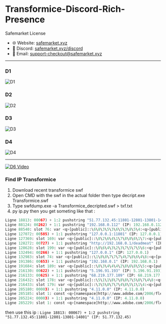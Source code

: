 # Transformice-Discord-Rich-Presence
Safemarket License

- 🌐 Website: [safemarket.xyz](https://safemarket.xyz)
- 💬 Discord: [safemarket.xyz/discord](https://safemarket.xyz/discord)
- 📧 Email: support-checkout@safemarket.xyz

---


### D1
![D1](d1.png)

### D2
![D2](D2.png)

### D3
![D3](D3.png)

### D4
![D4](D4.png)

---

[![D6 Video](D6.png)](https://github.com/Jodis974/Transformice-Discord-Rich-Presence/assets/132891555/f9b7ca6b-dea6-42d0-ad38-6af2d5dc2c6c)





### Find IP Transformice

1. Download recent transformice swf
2. Open CMD with the swf in the actual folder then type decript.exe Transformice.swf
3. Type swfdump.exe -a Transformice_decripted.swf > txf.txt
4. py ip.py then you get someting like that : 
```python
Ligne 18813: 00067) + 1:2 pushstring "51.77.132.45:11801-12801-13801-14801" (IP: 51.77.132.45)
Ligne 88124: 00262) + 1:1 pushstring "192.168.0.112" (IP: 192.168.0.112)
Ligne 88540: slot 76: var <q>[public]::\6\8\3\5\3\6\5\3\8\5\4:<q>[public]::String = 192.168.0.112 (IP: 192.168.0.112)
Ligne 127072: 00585) + 1:1 pushstring "127.0.0.1:11801" (IP: 127.0.0.1)
Ligne 127369: slot 169: var <q>[public]::\8\2\6\4\1\7\8\8\6\1\7:<q>[public]::String = 127.0.0.1:11801 (IP: 127.0.0.1)
Ligne 128272: 00727) + 1:1 pushstring "http://192.168.0.1/deadmeat" (IP: 192.168.0.1)
Ligne 128628: slot 199: var <q>[public]::\8\6\4\3\2\3\7\5\7\5\6:<q>[public]::String = http://192.168.0.1/deadmeat (IP: 192.168.0.1)
Ligne 132494: 00266) + 1:1 pushstring "127.0.0.1" (IP: 127.0.0.1)
Ligne 132983: slot 74: var <q>[public]::\1\8\8\7\7\7\4\7\8\6\4\8:<q>[public]::String = 127.0.0.1 (IP: 127.0.0.1)
Ligne 191386: 00653) + 1:1 pushstring "192.168.0.1" (IP: 192.168.0.1)
Ligne 191684: slot 189: var <q>[public]::\8\3\4\4\4\2\8\6\8\5\5:<q>[public]::String = 192.168.0.1 (IP: 192.168.0.1)
Ligne 216130: 00622) + 1:1 pushstring "5.196.91.193" (IP: 5.196.91.193)
Ligne 216133: 00625) + 1:1 pushstring "68.219.177.109" (IP: 68.219.177.109)
Ligne 216432: slot 178: var <q>[public]::\5\1\1\8\7\8\8\7\5\8\7\4\8:<q>[public]::String = 5.196.91.193 (IP: 5.196.91.193)
Ligne 216433: slot 179: var <q>[public]::\3\5\8\7\7\4\8\5\1\1\4:<q>[public]::String = 68.219.177.109 (IP: 68.219.177.109)
Ligne 285180: 00003) + 1:1 pushstring "4.11.0.0" (IP: 4.11.0.0)
Ligne 285185: slot 1: const <q>[namespace]http://www.adobe.com/2006/flex/mx/internal::VERSION:<q>[public]::String = 4.11.0.0 (IP: 4.11.0.0)
Ligne 285224: 00003) + 1:1 pushstring "4.11.0.0" (IP: 4.11.0.0)
Ligne 285229: slot 1: const <q>[namespace]http://www.adobe.com/2006/flex/mx/internal::VERSION:<q>[public]::String = 4.11.0.0 (IP: 4.11.0.0)
```

then use this ip : ```Ligne 18813: 00067) + 1:2 pushstring "51.77.132.45:11801-12801-13801-14801" (IP: 51.77.132.45)```
